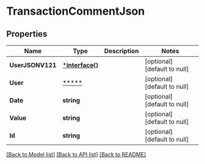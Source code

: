 # TransactionCommentJson

## Properties
Name | Type | Description | Notes
------------ | ------------- | ------------- | -------------
**UserJSONV121** | [***interface{}**](interface{}.md) |  | [optional] [default to null]
**User** | [*****](.md) |  | [optional] [default to null]
**Date** | **string** |  | [optional] [default to null]
**Value** | **string** |  | [optional] [default to null]
**Id** | **string** |  | [optional] [default to null]

[[Back to Model list]](../README.md#documentation-for-models) [[Back to API list]](../README.md#documentation-for-api-endpoints) [[Back to README]](../README.md)

